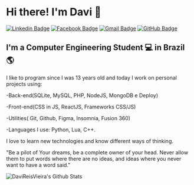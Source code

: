 # Hi there! I'm Davi 👋

[![Linkedin Badge](https://img.shields.io/badge/-LinkedIn-2366d1?style=flat-square&logo=Linkedin&logoColor=white&link=https://www.linkedin.com/in/davireisvieira/)](https://www.linkedin.com/in/davireisvieira/) 
[![Facebook Badge](https://img.shields.io/badge/-Facebook-2366d1?style=flat-square&labelColor=2366d1&logo=facebook&logoColor=white&link=https://www.facebook.com/davireisv)](https://www.facebook.com/davireisv)
[![Gmail Badge](https://img.shields.io/badge/-Gmail-2366d1?style=flat-square&logo=Gmail&logoColor=white&link=mailto:vieira08davi38@gmail.com)](mailto:vieira08davi38@gmail.com)
[![GitHub Badge](https://img.shields.io/badge/-GitHub-2366d1?style=flat-square&logo=github&logoColor=white&link=https://github.com/DaviReisVieira)](https://github.com/DaviReisVieira)

## I'm a Computer Engineering Student 💻 in Brazil 🌎

I like to program since I was 13 years old and today I work on personal projects using: 

-Back-end(SQLite, MySQL, PHP, NodeJS, MongoDB e Deploy)

-Front-end(CSS in JS, ReactJS, Frameworks CSS/JS)

-Utilities( Git, Github, Figma, Insomnia, Fusion 360) 

-Languages I use: Python, Lua, C++.

I love to learn new technologies and know different ways of thinking.

"Be a pilot of Your dreams, be a complete owner of your head. Never allow them to put words where there are no ideas, and ideas where you never want to have a word said."

<img align="left" alt="DaviReisVieira's Github Stats" src="https://github-readme-stats.vercel.app/api?username=DaviReisVieira&show_icons=true&hide_border=true" />
